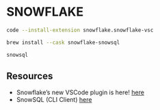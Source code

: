 # SNOWFLAKE

```sh
code --install-extension snowflake.snowflake-vsc

brew install --cask snowflake-snowsql

snowsql
```

## Resources

* Snowflake’s new VSCode plugin is here! [here](https://medium.com/snowflake/snowflakes-new-vscode-plugin-is-here-c1e4f3a55a01)
* SnowSQL (CLI Client) [here](https://docs.snowflake.com/en/user-guide/snowsql)